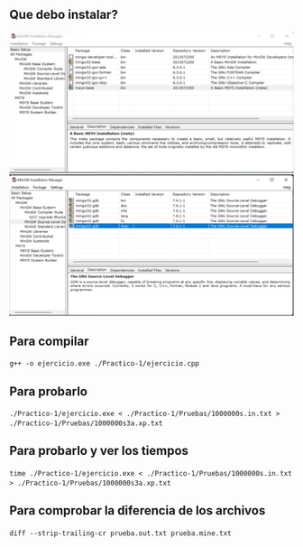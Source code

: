 ## Que debo instalar?

![Alt text](image.png)
![Alt text](image-1.png)

## Para compilar 
`g++ -o ejercicio.exe ./Practico-1/ejercicio.cpp`

## Para probarlo 
`./Practico-1/ejercicio.exe < ./Practico-1/Pruebas/1000000s.in.txt > ./Practico-1/Pruebas/1000000s3a.xp.txt`

## Para probarlo y ver los tiempos
`time ./Practico-1/ejercicio.exe < ./Practico-1/Pruebas/1000000s.in.txt > ./Practico-1/Pruebas/1000000s3a.xp.txt`

## Para comprobar la diferencia de los archivos 
`diff --strip-trailing-cr prueba.out.txt prueba.mine.txt`

